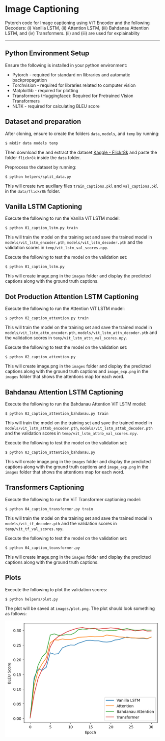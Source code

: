 # Image Captioning

Pytorch code for Image captioning using ViT Encoder and the following Decoders:  (i) Vanilla LSTM, (ii) Attention LSTM, (iii) Bahdanau Attention LSTM, and (iv) Transformers. (ii) and (iii) are used for explainablity

---

## Python Environment Setup

Ensure the following is installed in your python environment:

- Pytorch - required for standard nn llibraries and automatic backpropagation
- Torchvision - required for libraries related to computer vision
- Matploitlib - required for plotting
- Transformers (Huggingface): Required for Pretrained Vision Transformers
- NLTK - required for calculating BLEU score

## Dataset and preparation

After cloning, ensure to create the folders `data`, `models`, and `temp` by running:
```
$ mkdir data models temp
```
Then download the and extract the dataset [Kaggle - Flickr8k](https://www.kaggle.com/datasets/adityajn105/flickr8k) and paste the folder `flickr8k` inside the `data` folder.

Preprocess the dataset by running:
```
$ python helpers/split_data.py
```
This will create two auxiliary files `train_captions.pkl` and `val_captions.pkl` in the `data/flickr8k` folder.

## Vanilla LSTM Captioning

Execute the following to run the Vanilla ViT LSTM model:
```
$ python 01_caption_lstm.py train
```
This will train the model on the training set and save the trained model in `models/vit_lstm_encoder.pth`, `models/vit_lstm_decoder.pth` and the validation scores in `temp/vit_lstm_val_scores.npy`.

Execute the following to test the model on the validation set:
```
$ python 01_caption_lstm.py
```
This will create image.png in the `images` folder and display the predicted captions along with the ground truth captions.

## Dot Production Attention LSTM Captioning

Execute the following to run the Attention ViT LSTM model:
```
$ python 02_caption_attention.py train
```
This will train the model on the training set and save the trained model in `models/vit_lstm_attn_encoder.pth`, `models/vit_lstm_attn_decoder.pth` and the validation scores in `temp/vit_lstm_attn_val_scores.npy`.

Execute the following to test the model on the validation set:
```
$ python 02_caption_attention.py
```
This will create image.png in the `images` folder and display the predicted captions along with the ground truth captions and `image_exp.png` in the `images` folder that shows the attentions map for each word.

## Bahdanau Attention LSTM Captioning

Execute the following to run the Bahdanau Attention ViT LSTM model:
```
$ python 03_caption_attention_bahdanau.py train
```
This will train the model on the training set and save the trained model in `models/vit_lstm_attnb_encoder.pth`, `models/vit_lstm_attnb_decoder.pth` and the validation scores in `temp/vit_lstm_attnb_val_scores.npy`.

Execute the following to test the model on the validation set:
```
$ python 03_caption_attention_bahdanau.py
```
This will create image.png in the `images` folder and display the predicted captions along with the ground truth captions and `image_exp.png` in the `images` folder that shows the attentions map for each word.

## Transformers Captioning

Execute the following to run the ViT Transformer captioning model:
```
$ python 04_caption_transformer.py train
```
This will train the model on the training set and save the trained model in `models/vit_tf_decoder.pth` and the validation scores in `temp/vit_tf_val_scores.npy`.

Execute the following to test the model on the validation set:
```
$ python 04_caption_teansformer.py
```
This will create image.png in the `images` folder and display the predicted captions along with the ground truth captions.

## Plots

Execute the following to plot the validation scores:
```
$ python helpers/plot.py
```
The plot will be saved at `images/plot.png`. The plot should look something as follows:

![A plot showing how the model fits on the validaition set in the BLEU metric](images/plot.png "Val BLUE scores")
